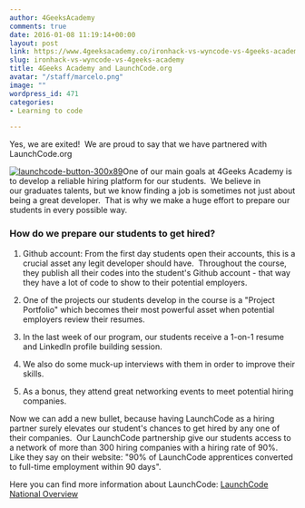 ```yaml
---
author: 4GeeksAcademy
comments: true
date: 2016-01-08 11:19:14+00:00
layout: post
link: https://www.4geeksacademy.co/ironhack-vs-wyncode-vs-4geeks-academy/
slug: ironhack-vs-wyncode-vs-4geeks-academy
title: 4Geeks Academy and LaunchCode.org
avatar: "/staff/marcelo.png"
image: ""
wordpress_id: 471
categories:
- Learning to code

---
```


Yes, we are exited!  We are proud to say that we have partnered with LaunchCode.org

[![launchcode-button-300x89](https://4geeksacademy.co/wp-content/uploads/2016/01/launchcode-button-300x89.png)](https://4geeksacademy.co/wp-content/uploads/2016/01/launchcode-button-300x89.png)One of our main goals at 4Geeks Academy is to develop a reliable hiring platform for our students.  We believe in our graduates talents, but we know finding a job is sometimes not just about being a great developer.  That is why we make a huge effort to prepare our students in every possible way.


### How do we prepare our students to get hired?





 	
  1. Github account: From the first day students open their accounts, this is a crucial asset any legit developer should have.  Throughout the course, they publish all their codes into the student's Github account - that way they have a lot of code to show to their potential employers.

 	
  2. One of the projects our students develop in the course is a "Project Portfolio" which becomes their most powerful asset when potential employers review their resumes.

 	
  3. In the last week of our program, our students receive a 1-on-1 resume and LinkedIn profile building session.

 	
  4. We also do some muck-up interviews with them in order to improve their skills.

 	
  5. As a bonus, they attend great networking events to meet potential hiring companies.


Now we can add a new bullet, because having LaunchCode as a hiring partner surely elevates our student's chances to get hired by any one of their companies.  Our LaunchCode partnership give our students access to a network of more than 300 hiring companies with a hiring rate of 90%.  Like they say on their website: "90% of LaunchCode apprentices converted to full-time employment within 90 days".

Here you can find more information about LaunchCode: [LaunchCode National Overview](https://4geeksacademy.co/app/uploads/2016/01/National-Overview.pdf)


